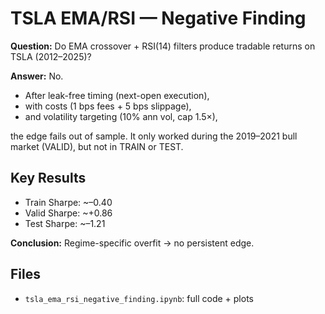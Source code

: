 # TSLA EMA/RSI — Negative Finding

**Question:** Do EMA crossover + RSI(14) filters produce tradable returns on TSLA (2012–2025)?

**Answer:** No.  
- After leak-free timing (next-open execution),  
- with costs (1 bps fees + 5 bps slippage),  
- and volatility targeting (10% ann vol, cap 1.5×),  

the edge fails out of sample. It only worked during the 2019–2021 bull market (VALID), but not in TRAIN or TEST.

## Key Results
- Train Sharpe: ~–0.40  
- Valid Sharpe: ~+0.86  
- Test Sharpe: ~–1.21  

**Conclusion:** Regime-specific overfit → no persistent edge.

## Files
- `tsla_ema_rsi_negative_finding.ipynb`: full code + plots  
